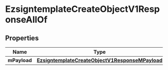

# EzsigntemplateCreateObjectV1ResponseAllOf


## Properties

| Name | Type | Description | Notes |
|------------ | ------------- | ------------- | -------------|
|**mPayload** | [**EzsigntemplateCreateObjectV1ResponseMPayload**](EzsigntemplateCreateObjectV1ResponseMPayload.md) |  |  |



